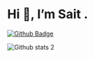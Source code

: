 <h1 align="left"> Hi 👋, I’m Sait .</h1>

[![Github Badge](https://img.shields.io/badge/-Github-000?style=quare&labelColor=000&logo=Github&logoColor=white&link=link)](link) 


![Github stats 2](https://github-readme-stats.vercel.app/api?username=srgul&show_icons=true&theme=radical)

